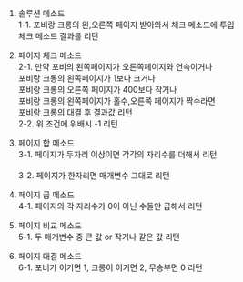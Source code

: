 1. 솔루션 메소드<br>
1-1. 포비랑 크롱의 왼,오른쪽 페이지 받아와서 체크 메소드에 투입<br>
     체크 메소드 결과를 리턴<br>

2. 페이지 체크 메소드<br>
2-1. 만약 포비의 왼쪽페이지가 오른쪽페이지와 연속이거나<br>
     포비랑 크롱의 왼쪽페이지가 1보다 크거나<br>
     포비랑 크롱의 오른쪽 페이지가 400보다 작거나<br>
     포비랑 크롱의 왼쪽페이지가 홀수,오른쪽 페이지가 짝수라면<br>
     포비랑 크롱의 대결 후 결과값 리턴<br>
2-2. 위 조건에 위배시 -1 리턴<br>

3. 페이지 합 메소드<br>
3-1. 페이지가 두자리 이상이면 각각의 자리수를 더해서 리턴<br><br>
3-2. 페이지가 한자리면 매개변수 그대로 리턴<br>

4. 페이지 곱 메소드<br>
4-1. 페이지의 각 자리수가 0이 아닌 수들만 곱해서 리턴<br>

5. 페이지 비교 메소드<br>
5-1. 두 매개변수 중 큰 값 or 작거나 같은 값 리턴<br>

6. 페이지 대결 메소드<br>
6-1. 포비가 이기면 1, 크롱이 이기면 2, 무승부면 0 리턴<br>

